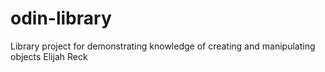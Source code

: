 # odin-library
Library project for demonstrating knowledge of creating and manipulating objects
Elijah Reck